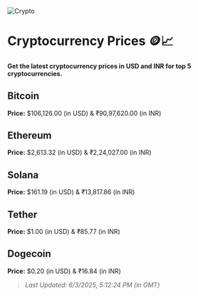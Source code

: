 
![Crypto](https://www.techguide.com.au/wp-content/uploads/2020/11/crypto3.jpeg)

# Cryptocurrency Prices 🪙📈

#### Get the latest cryptocurrency prices in USD and INR for top 5 cryptocurrencies.

## Bitcoin

**Price:** $106,126.00 (in USD) & ₹90,97,620.00 (in INR)

## Ethereum

**Price:** $2,613.32 (in USD) & ₹2,24,027.00 (in INR)

## Solana

**Price:** $161.19 (in USD) & ₹13,817.86 (in INR)

## Tether

**Price:** $1.00 (in USD) & ₹85.77 (in INR)

## Dogecoin

**Price:** $0.20 (in USD) & ₹16.84 (in INR)

> _Last Updated: 6/3/2025, 5:12:24 PM (in GMT)_
